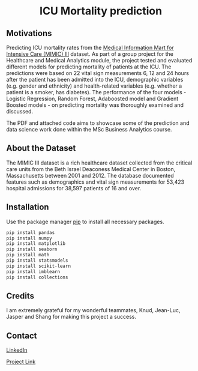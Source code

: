 <h1 align="center">ICU Mortality prediction</h1>

## Motivations
Predicting ICU mortality rates from the [Medical Information Mart for Intensive Care (MIMIC) III](https://mimic.mit.edu/) dataset. As part of a group project for the Healthcare and Medical Analytics module, the project tested and evaluated different models for predicting mortality of patients at the ICU. The predictions were based on 22 vital sign measurements 6, 12 and 24 hours after the patient has been admitted into the ICU, demographic variables (e.g. gender and ethnicity) and health-related variables (e.g. whether a patient is a smoker, has diabetes). The performance of the four models - Logistic Regression, Random Forest, Adaboosted model and Gradient Boosted models - on predicting mortality was thoroughly examined and discussed.

The PDF and attached code aims to showcase some of the prediction and data science work done within the MSc Business Analytics course.

## About the Dataset
The MIMIC III dataset is a rich healthcare dataset collected from the critical care units from the Beth Israel Deaconess Medical Center in Boston, Massachusetts between 2001 and 2012. The database documented features such as demographics and vital sign measurements for 53,423 hospital admissions for 38,597 patients of 16 and over. 

## Installation

Use the package manager [pip](https://pip.pypa.io/en/stable/) to install all necessary packages.

```bash
pip install pandas
pip install numpy
pip install matplotlib
pip install seaborn
pip install math
pip install statsmodels
pip install scikit-learn
pip install imblearn
pip install collections
```
## Credits

I am extremely grateful for my wonderful teammates, Knud, Jean-Luc, Jasper and Shang for making this project a success.

## Contact
[LinkedIn](https://www.linkedin.com/in/florenceyeung/)

[Project Link](https://github.com/florence26/ICU_mortality)
